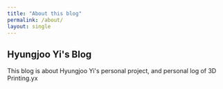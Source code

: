 ```yaml
---
title: "About this blog"
permalink: /about/
layout: single
---
```


## Hyungjoo Yi's Blog  

This blog is about Hyungjoo Yi's personal project, and personal log of 3D Printing.yx
